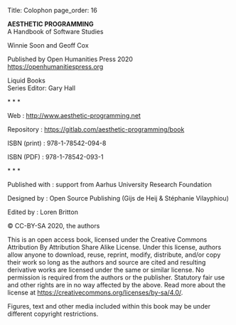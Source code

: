 Title: Colophon
page_order: 16


**AESTHETIC PROGRAMMING**<br>
A Handbook of Software Studies

Winnie Soon and Geoff Cox

Published by Open Humanities Press 2020<br>
<https://openhumanitiespress.org>

Liquid Books<br>
Series Editor: Gary Hall

\* \* \*

Web
:   <http://www.aesthetic-programming.net>

Repository
:    <https://gitlab.com/aesthetic-programming/book>

ISBN (print)
:   978-1-78542-094-8

ISBN (PDF)
:   978-1-78542-093-1

\* \* \*

Published with 
:   support from Aarhus University Research Foundation

Designed by 
:   Open Source Publishing (Gijs de Heij & Stéphanie Vilayphiou)

Edited by 
:   Loren Britton

© CC-BY-SA 2020, the authors

This is an open access book, licensed under the Creative Commons Attribution By Attribution Share Alike License. Under this license, authors allow anyone to download, reuse, reprint, modify, distribute, and/or copy their work so long as the authors and source are cited and resulting derivative works are licensed under the same or similar license. No permission is required from the authors or the publisher. Statutory fair use and other rights are in no way affected by the above. Read more about the license at <https://creativecommons.org/licenses/by-sa/4.0/>.

Figures, text and other media included within this book may be under different copyright restrictions.

